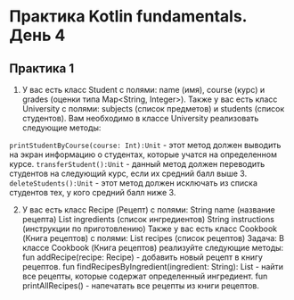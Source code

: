 # Практика Kotlin fundamentals. День 4
## Практика 1

1. У вас есть класс Student с полями: name (имя), course (курс) и grades (оценки типа Map<String, Integer>). Также у вас есть класс University с полями: subjects (список предметов) и students (список студентов).
Вам необходимо в классе University реализовать следующие методы:

`printStudentByCourse(course: Int):Unit` - этот метод должен выводить на экран информацию о студентах, которые учатся на определенном курсе.
`transferStudent():Unit` - данный метод должен переводить студентов на следующий курс, если их средний балл выше 3.
`deleteStudents():Unit` - этот метод должен исключать из списка студентов тех, у кого средний балл ниже 3.

2. У вас есть класс Recipe (Рецепт) с полями:
String name (название рецепта)
List<String> ingredients (список ингредиентов)
String instructions (инструкции по приготовлению)
Также у вас есть класс Cookbook (Книга рецептов) с полями:
List<Recipe> recipes (список рецептов)
Задача:
В классе Cookbook (Книга рецептов) реализуйте следующие методы:
fun addRecipe(recipe: Recipe) - добавить новый рецепт в книгу рецептов.
fun findRecipesByIngredient(ingredient: String): List<Recipe> - найти все рецепты, которые содержат определенный ингредиент.
fun printAllRecipes() - напечатать все рецепты из книги рецептов.
